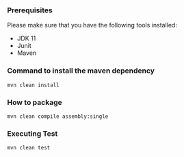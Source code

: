 ### Prerequisites

Please make sure that you have the following tools installed:
* JDK 11
* Junit
* Maven

### Command to install the maven dependency
```
mvn clean install
```

### How to package

```
mvn clean compile assembly:single
```
 
 ### Executing Test
 ```
 mvn clean test
```